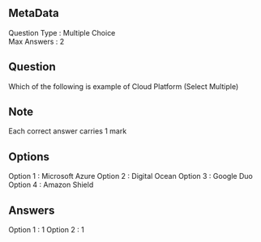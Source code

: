 ## MetaData
Question Type : Multiple Choice </br> Max Answers : 2

## Question
Which of the following is example of Cloud Platform (Select Multiple)

## Note
Each correct answer carries 1 mark

## Options
Option 1 : Microsoft Azure
Option 2 : Digital Ocean
Option 3 : Google Duo
Option 4 : Amazon Shield

## Answers
Option 1 : 1
Option 2 : 1

